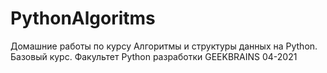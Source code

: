 # PythonAlgoritms

Домашние работы по курсу Алгоритмы и структуры данных на Python. Базовый курс. 
Факультет Python разработки GEEKBRAINS 04-2021